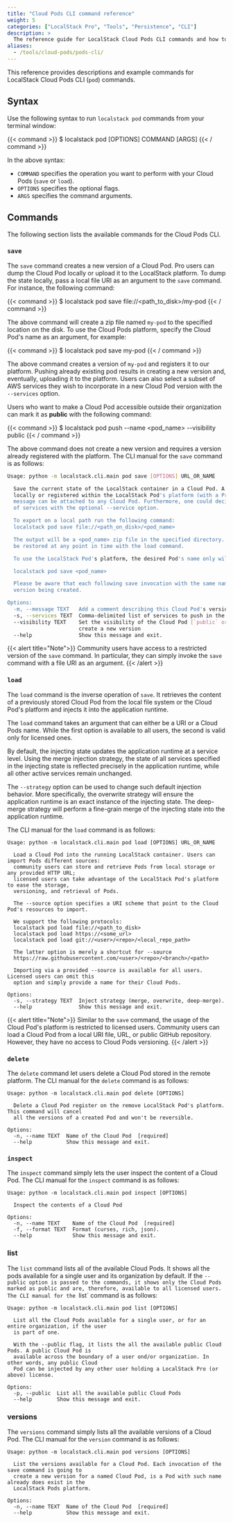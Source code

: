 ```yaml
---
title: "Cloud Pods CLI command reference"
weight: 5
categories: ["LocalStack Pro", "Tools", "Persistence", "CLI"]
description: >
  The reference guide for LocalStack Cloud Pods CLI commands and how to get started on using them!
aliases:
  - /tools/cloud-pods/pods-cli/
---
```


This reference provides descriptions and example commands for LocalStack Cloud Pods CLI (`pod`) commands.

## Syntax

Use the following syntax to run `localstack pod` commands from your terminal window:

{{< command >}}
$ localstack pod [OPTIONS] COMMAND [ARGS]
{{< / command >}}

In the above syntax:
- `COMMAND` specifies the operation you want to perform with your Cloud Pods (`save` or `load`).
- `OPTIONS` specifies the optional flags.
- `ARGS` specifies the command arguments.

## Commands

The following section lists the available commands for the Cloud Pods CLI.

### `save`

The `save` command creates a new version of a Cloud Pod. Pro users can dump the Cloud Pod locally or upload it to the LocalStack platform. To dump the state locally, pass a local file URI as an argument to the `save` command. For instance, the following command:

{{< command >}}
$ localstack pod save file://<path_to_disk>/my-pod
{{< / command >}}

The above command will create a zip file named `my-pod` to the specified location on the disk. To use the Cloud Pods platform, specify the Cloud Pod's name as an argument, for example:

{{< command >}}
$ localstack pod save my-pod
{{< / command >}}

The above command creates a version of `my-pod` and registers it to our platform. Pushing already existing pod results in creating a new version and, eventually, uploading it to the platform. Users can also select a subset of AWS services they wish to incorporate in a new Cloud Pod version with the `--services` option.

Users who want to make a Cloud Pod accessible outside their organization can mark it as **public** with the following command:

{{< command >}}
$ localstack pod push --name <pod_name> --visibility public
{{< / command >}}

The above command does not create a new version and requires a version already registered with the platform. The CLI manual for the `save` command is as follows:

```bash
Usage: python -m localstack.cli.main pod save [OPTIONS] URL_OR_NAME

  Save the current state of the LocalStack container in a Cloud Pod. A Cloud Pod can be exported
  locally or registered within the LocalStack Pod's platform (with a Pro license). An optional
  message can be attached to any Cloud Pod. Furthermore, one could decide to export only a subset
  of services with the optional --service option.

  To export on a local path run the following command:
  localstack pod save file://<path_on_disk>/<pod_name>

  The output will be a <pod_name> zip file in the specified directory. This Cloud Pod instance can
  be restored at any point in time with the load command.

  To use the LocalStack Pod's platform, the desired Pod's name only will suffice, e,g.:

  localstack pod save <pod_name>

  Please be aware that each following save invocation with the same name will result in a new
  version being created.

Options:
  -m, --message TEXT   Add a comment describing this Cloud Pod's version
  -s, --services TEXT  Comma-delimited list of services to push in the Cloud Pod (all by default)
  --visibility TEXT    Set the visibility of the Cloud Pod [`public` or `private`]. Does not
                       create a new version
  --help               Show this message and exit.
```

{{< alert title="Note">}}
Community users have access to a restricted version of the `save` command.
In particular, they can simply invoke the `save` command with a file URI as an argument.
{{< /alert >}}

### `load`

The `load` command is the inverse operation of `save`. It retrieves the content of a previously stored Cloud Pod from the local file system or the Cloud Pod's platform and injects it into the application runtime.

The `load` command takes an argument that can either be a URI or a Cloud Pods name. While the first option is available to all users, the second is valid only for licensed ones.

By default, the injecting state updates the application runtime at a service level. Using the merge injection strategy, the state of all services specified in the injecting state is reflected precisely in the application runtime, while all other active services remain unchanged.

The `--strategy` option can be used to change such default injection behavior. More specifically, the overwrite strategy will ensure the application runtime is an exact instance of the injecting state. The deep-merge strategy will perform a fine-grain merge of the injecting state into the application runtime.

The CLI manual for the `load` command is as follows:

```shell
Usage: python -m localstack.cli.main pod load [OPTIONS] URL_OR_NAME

  Load a Cloud Pod into the running LocalStack container. Users can import Pods different sources:
  community users can store and retrieve Pods from local storage or any provided HTTP URL;
  licensed users can take advantage of the LocalStack Pod's platform to ease the storage,
  versioning, and retrieval of Pods.

  The --source option specifies a URI scheme that point to the Cloud Pod's resources to import.

  We support the following protocols:
  localstack pod load file://<path_to_disk>
  localstack pod load https://<some_url>
  localstack pod load git://<user>/<repo>/<local_repo_path>

  The latter option is merely a shortcut for --source
  https://raw.githubusercontent.com/<user>/<repo>/<branch>/<path>

  Importing via a provided --source is available for all users. Licensed users can omit this
  option and simply provide a name for their Cloud Pods.

Options:
  -s, --strategy TEXT  Inject strategy (merge, overwrite, deep-merge).
  --help               Show this message and exit.
```

{{< alert title="Note">}}
Similar to the `save` command, the usage of the Cloud Pod's platform is restricted to licensed users. Community users can load a Cloud Pod from a local URI file, URL, or public GitHub repository. However, they have no access to Cloud Pods versioning.
{{< /alert >}}

### `delete`

The `delete` command let users delete a Cloud Pod stored in the remote platform. The CLI manual for the `delete` command is as follows:

```shell
Usage: python -m localstack.cli.main pod delete [OPTIONS]

  Delete a Cloud Pod register on the remove LocalStack Pod's platform. This command will cancel
  all the versions of a created Pod and won't be reversible.

Options:
  -n, --name TEXT  Name of the Cloud Pod  [required]
  --help           Show this message and exit.
```

### `inspect`

The `inspect` command simply lets the user inspect the content of a Cloud Pod. The CLI manual for the `inspect` command is as follows:

```shell
Usage: python -m localstack.cli.main pod inspect [OPTIONS]

  Inspect the contents of a Cloud Pod

Options:
  -n, --name TEXT    Name of the Cloud Pod  [required]
  -f, --format TEXT  Format (curses, rich, json).
  --help             Show this message and exit.
```

### list

The `list` command lists all of the available Cloud Pods. It shows all the pods available for a single user and its organization by default. If the `--public option is passed to the commands, it shows only the Cloud Pods marked as public and are, therefore, available to all licensed users. The CLI manual for the `list` command is as follows:

```shell
Usage: python -m localstack.cli.main pod list [OPTIONS]

  List all the Cloud Pods available for a single user, or for an entire organization, if the user
  is part of one.

  With the --public flag, it lists the all the available public Cloud Pods. A public Cloud Pod is
  available across the boundary of a user ond/or organization. In other words, any public Cloud
  Pod can be injected by any other user holding a LocalStack Pro (or above) license.

Options:
  -p, --public  List all the available public Cloud Pods
  --help        Show this message and exit.
```

### versions

The `versions` command simply lists all the available versions of a Cloud Pod. The CLI manual for the `version` command is as follows:

```shell
Usage: python -m localstack.cli.main pod versions [OPTIONS]

  List the versions available for a Cloud Pod. Each invocation of the save command is going to
  create a new version for a named Cloud Pod, is a Pod with such name already does exist in the
  LocalStack Pods platform.

Options:
  -n, --name TEXT  Name of the Cloud Pod  [required]
  --help           Show this message and exit.
```
